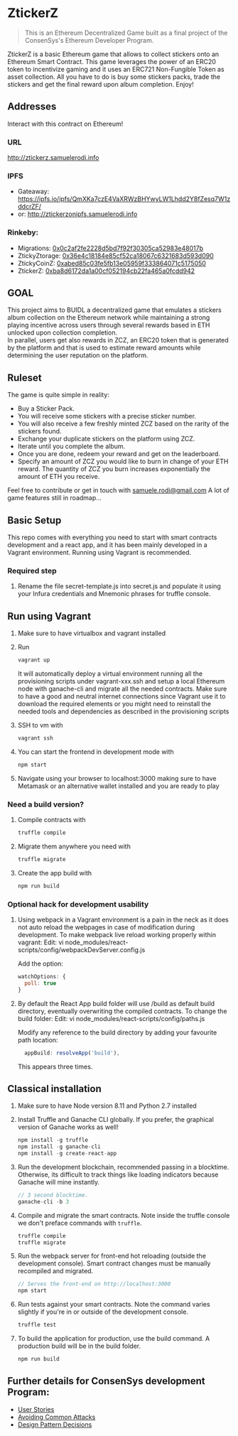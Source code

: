 # ZtickerZ
> This is an Ethereum Decentralized Game built as a final project of the ConsenSys's Ethereum Developer Program.

ZtickerZ is a basic Ethereum game that allows to collect stickers onto an Ethereum Smart Contract.
This game leverages the power of an ERC20 token to incentivize gaming and it uses an ERC721 Non-Fungible Token as asset collection.
All you have to do is buy some stickers packs, trade the stickers and get the final reward upon album completion. Enjoy!

## Addresses
Interact with this contract on Ethereum!

### URL  
http://ztickerz.samuelerodi.info

### IPFS
- Gateaway: https://ipfs.io/ipfs/QmXKa7czE4VaXRWzBHYwyLW1Lhdd2Y8fZesq7W1zddcrZF/
- or: http://ztickerzonipfs.samuelerodi.info

### Rinkeby:
- Migrations:     <a href="https://rinkeby.etherscan.io/address/0x0c2af2fe2228d5bd7f92f30305ca52983e48017b"> 0x0c2af2fe2228d5bd7f92f30305ca52983e48017b</a>
- ZtickyZtorage:  <a href="https://rinkeby.etherscan.io/address/0x36e4c18184e85cf52ca18067c6321683d593d090"> 0x36e4c18184e85cf52ca18067c6321683d593d090</a>
- ZtickyCoinZ:    <a href="https://rinkeby.etherscan.io/address/0xabed85c03fe5fb13e05959f333864071c5175050"> 0xabed85c03fe5fb13e05959f333864071c5175050</a>
- ZtickerZ:       <a href="https://rinkeby.etherscan.io/address/0xba8d6172da1a00cf052194cb22fa465a0fcdd942"> 0xba8d6172da1a00cf052194cb22fa465a0fcdd942</a>


## GOAL
This project aims to BUIDL a decentralized game that emulates a stickers album collection on the Ethereum network while maintaining a strong playing incentive across users through several rewards based in ETH unlocked upon collection completion.  
In parallel, users get also rewards in ZCZ, an ERC20 token that is generated by the platform and that is used to estimate reward amounts while determining the user reputation on the platform.

## Ruleset
The game is quite simple in reality:

- Buy a Sticker Pack.
- You will receive some stickers with a precise sticker number.
- You will also receive a few freshly minted ZCZ based on the rarity of the stickers found.
- Exchange your duplicate stickers on the platform using ZCZ.
- Iterate until you complete the album.
- Once you are done, redeem your reward and get on the leaderboard.
- Specify an amount of ZCZ you would like to burn in change of your ETH reward. The quantity of ZCZ you burn increases exponentially the amount of ETH you receive.


Feel free to contribute or get in touch with samuele.rodi@gmail.com
A lot of game features still in roadmap...


## Basic Setup
This repo comes with everything you need to start with smart contracts development and a react app, and it has been mainly developed in a Vagrant environment.
Running using Vagrant is recommended.

### Required step

1. Rename the file secret-template.js into secret.js and populate it using your Infura credentials and Mnemonic phrases for truffle console.

## Run using Vagrant
1. Make sure to have virtualbox and vagrant installed

2. Run
    ```javascript
    vagrant up
    ```
    It will automatically deploy a virtual environment running all the provisioning scripts under vagrant-xxx.ssh and setup a local Ethereum node with ganache-cli and migrate all the needed contracts.
    Make sure to have a good and neutral internet connections since Vagrant use it to download the required elements or you might need to reinstall the needed tools and dependencies as described in the provisioning scripts

3. SSH to vm with
    ```javascript
    vagrant ssh
    ```
4. You can start the frontend in development mode with
    ```javascript
    npm start
    ```
5. Navigate using your browser to localhost:3000 making sure to have Metamask or an alternative wallet installed and you are ready to play

### Need a build version?
1. Compile contracts with
    ```javascript
    truffle compile
    ```
2. Migrate them anywhere you need with
    ```javascript
    truffle migrate
    ```
3. Create the app build with
    ```javascript
    npm run build
    ```

### Optional hack for development usability
1.  Using webpack in a Vagrant environment is a pain in the neck as it does not auto reload the webpages in case of modification during development.
    To make webpack live reload working properly within vagrant:
    Edit:
    vi node_modules/react-scripts/config/webpackDevServer.config.js

    Add the option:
    ```javascript
    watchOptions: {
      poll: true
    }
    ```

2.  By default the React App build folder will use /build as default build directory, eventually overwriting the compiled contracts.
    To change the build folder:
    Edit:
    vi node_modules/react-scripts/config/paths.js

    Modify any reference to the build directory by adding your favourite path location:
    ```javascript
      appBuild: resolveApp('build'),  
    ```
    This appears three times.


## Classical installation

1. Make sure to have Node version 8.11 and Python 2.7 installed

2. Install Truffle and Ganache CLI globally. If you prefer, the graphical version of Ganache works as well!
    ```javascript
    npm install -g truffle
    npm install -g ganache-cli
    npm install -g create-react-app
    ```

3. Run the development blockchain, recommended passing in a blocktime. Otherwise, its difficult to track things like loading indicators because Ganache will mine instantly.
    ```javascript
    // 3 second blocktime.
    ganache-cli -b 3
    ```

4. Compile and migrate the smart contracts. Note inside the truffle console we don't preface commands with `truffle`.
    ```javascript
    truffle compile
    truffle migrate
    ```

5. Run the webpack server for front-end hot reloading (outside the development console). Smart contract changes must be manually recompiled and migrated.
    ```javascript
    // Serves the front-end on http://localhost:3000
    npm start
    ```

6. Run tests against your smart contracts. Note the command varies slightly if you're in or outside of the development console.
    ```javascript
    truffle test
    ```


7. To build the application for production, use the build command. A production build will be in the build folder.
    ```javascript
    npm run build
    ```


## Further details for ConsenSys development Program:
  - <a href="https://github.com/samuelerodi/ZtickerZ/blob/master/user_stories.md">User Stories</a>
  - <a href="https://github.com/samuelerodi/ZtickerZ/blob/master/avoiding_common_attacks.md">Avoiding Common Attacks</a>
  - <a href="https://github.com/samuelerodi/ZtickerZ/blob/master/design_pattern_decision.md">Design Pattern Decisions</a>
